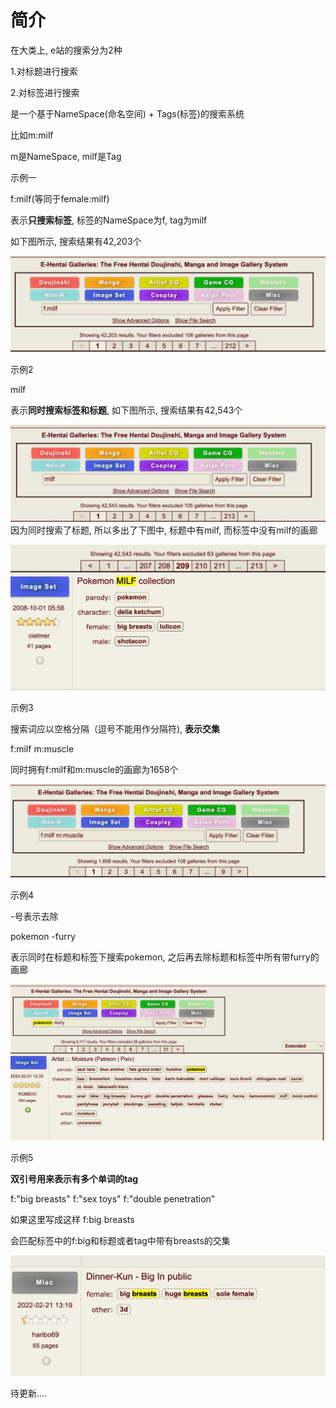 # 简介
在大类上, e站的搜索分为2种

1.对标题进行搜索

2.对标签进行搜索

是一个基于NameSpace(命名空间) + Tags(标签)的搜索系统

比如m:milf

m是NameSpace, milf是Tag

示例一

f:milf(等同于female:milf)

表示**只搜索标签**, 标签的NameSpace为f, tag为milf

如下图所示, 搜索结果有42,203个

![](assets/16454518911058.jpg)


示例2

milf

表示**同时搜索标签和标题**, 如下图所示, 搜索结果有42,543个

![](assets/16454519240319.jpg)
因为同时搜索了标题, 所以多出了下图中, 标题中有milf, 而标签中没有milf的画廊

![](assets/16454513313044.jpg)

示例3

搜索词应以空格分隔（逗号不能用作分隔符), **表示交集**

f:milf m:muscle

同时拥有f:milf和m:muscle的画廊为1658个

![](assets/16454523606184.jpg)

示例4

-号表示去除

pokemon -furry

表示同时在标题和标签下搜索pokemon, 之后再去除标题和标签中所有带furry的画廊

![](assets/16454526508995.jpg)

示例5

**双引号用来表示有多个单词的tag**

f:"big breasts" f:"sex toys" f:"double penetration"

如果这里写成这样 f:big breasts

会匹配标签中的f:big和标题或者tag中带有breasts的交集

![](assets/16454613018671.jpg)

待更新....